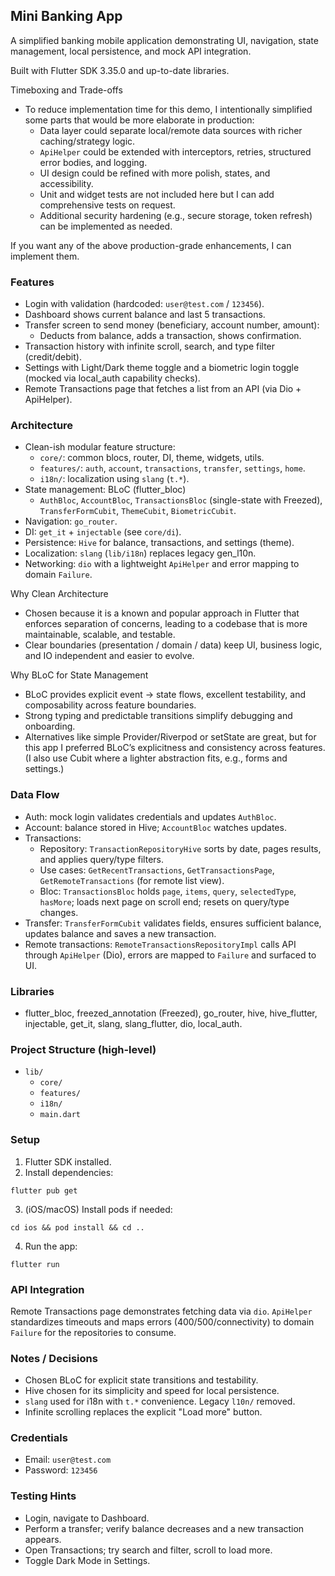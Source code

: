 ## Mini Banking App

A simplified banking mobile application demonstrating UI, navigation, state management, local persistence, and mock API integration.

Built with Flutter SDK 3.35.0 and up-to-date libraries.

Timeboxing and Trade-offs
- To reduce implementation time for this demo, I intentionally simplified some parts that would be more elaborate in production:
  - Data layer could separate local/remote data sources with richer caching/strategy logic.
  - `ApiHelper` could be extended with interceptors, retries, structured error bodies, and logging.
  - UI design could be refined with more polish, states, and accessibility.
  - Unit and widget tests are not included here but I can add comprehensive tests on request.
  - Additional security hardening (e.g., secure storage, token refresh) can be implemented as needed.

If you want any of the above production-grade enhancements, I can implement them.

### Features
- Login with validation (hardcoded: `user@test.com` / `123456`).
- Dashboard shows current balance and last 5 transactions.
- Transfer screen to send money (beneficiary, account number, amount):
  - Deducts from balance, adds a transaction, shows confirmation.
- Transaction history with infinite scroll, search, and type filter (credit/debit).
- Settings with Light/Dark theme toggle and a biometric login toggle (mocked via local_auth capability checks).
- Remote Transactions page that fetches a list from an API (via Dio + ApiHelper).

### Architecture
- Clean-ish modular feature structure:
  - `core/`: common blocs, router, DI, theme, widgets, utils.
  - `features/`: `auth`, `account`, `transactions`, `transfer`, `settings`, `home`.
  - `i18n/`: localization using `slang` (`t.*`).
- State management: BLoC (flutter_bloc)
  - `AuthBloc`, `AccountBloc`, `TransactionsBloc` (single-state with Freezed), `TransferFormCubit`, `ThemeCubit`, `BiometricCubit`.
- Navigation: `go_router`.
- DI: `get_it` + `injectable` (see `core/di`).
- Persistence: `Hive` for balance, transactions, and settings (theme).
- Localization: `slang` (`lib/i18n`) replaces legacy gen_l10n.
- Networking: `dio` with a lightweight `ApiHelper` and error mapping to domain `Failure`.

Why Clean Architecture
- Chosen because it is a known and popular approach in Flutter that enforces separation of concerns, leading to a codebase that is more maintainable, scalable, and testable.
- Clear boundaries (presentation / domain / data) keep UI, business logic, and IO independent and easier to evolve.

Why BLoC for State Management
- BLoC provides explicit event → state flows, excellent testability, and composability across feature boundaries.
- Strong typing and predictable transitions simplify debugging and onboarding.
- Alternatives like simple Provider/Riverpod or setState are great, but for this app I preferred BLoC’s explicitness and consistency across features. (I also use Cubit where a lighter abstraction fits, e.g., forms and settings.)

### Data Flow
- Auth: mock login validates credentials and updates `AuthBloc`.
- Account: balance stored in Hive; `AccountBloc` watches updates.
- Transactions:
  - Repository: `TransactionRepositoryHive` sorts by date, pages results, and applies query/type filters.
  - Use cases: `GetRecentTransactions`, `GetTransactionsPage`, `GetRemoteTransactions` (for remote list view).
  - Bloc: `TransactionsBloc` holds `page`, `items`, `query`, `selectedType`, `hasMore`; loads next page on scroll end; resets on query/type changes.
- Transfer: `TransferFormCubit` validates fields, ensures sufficient balance, updates balance and saves a new transaction.
- Remote transactions: `RemoteTransactionsRepositoryImpl` calls API through `ApiHelper` (Dio), errors are mapped to `Failure` and surfaced to UI.

### Libraries
- flutter_bloc, freezed_annotation (Freezed), go_router, hive, hive_flutter, injectable, get_it, slang, slang_flutter, dio, local_auth.

### Project Structure (high-level)
- `lib/`
  - `core/`
  - `features/`
  - `i18n/`
  - `main.dart`

### Setup
1) Flutter SDK installed.
2) Install dependencies:
```
flutter pub get
```
3) (iOS/macOS) Install pods if needed:
```
cd ios && pod install && cd ..
```
4) Run the app:
```
flutter run
```

### API Integration
Remote Transactions page demonstrates fetching data via `dio`. `ApiHelper` standardizes timeouts and maps errors (400/500/connectivity) to domain `Failure` for the repositories to consume.

### Notes / Decisions
- Chosen BLoC for explicit state transitions and testability.
- Hive chosen for its simplicity and speed for local persistence.
- `slang` used for i18n with `t.*` convenience. Legacy `l10n/` removed.
- Infinite scrolling replaces the explicit "Load more" button.

### Credentials
- Email: `user@test.com`
- Password: `123456`

### Testing Hints
- Login, navigate to Dashboard.
- Perform a transfer; verify balance decreases and a new transaction appears.
- Open Transactions; try search and filter, scroll to load more.
- Toggle Dark Mode in Settings.
